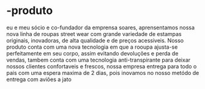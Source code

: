 # -produto 
eu e meu sócio e co-fundador da emprensa soares, aprensentamos nossa nova linha de roupas street wear com grande variedade de estampas originais, inovadoras, de alta qualidade e de preços acessiveis. Nosso produto conta com uma nova tecnologia em que a rooupa ajusta-se perfeitamente em seu corpo, assim evitando devoluções e perda de vendas, tambem conta com uma tecnologia anti-transpirante para deixar nossos clientes confortaveis e frescos, nossa empresa entrega para todo o pais com uma espera maxima de 2 dias, pois inovamos no nosso metódo de entrega com aviões a jato
